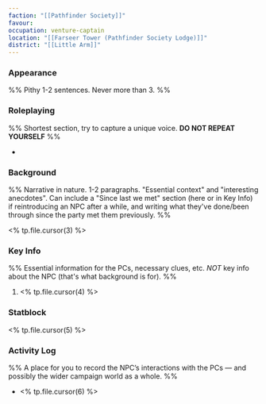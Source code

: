 ```yaml
---
faction: "[[Pathfinder Society]]"
favour: 
occupation: venture-captain
location: "[[Farseer Tower (Pathfinder Society Lodge)]]"
district: "[[Little Arm]]"
---
```

### Appearance

%% Pithy 1-2 sentences. Never more than 3. %%

### Roleplaying

%% Shortest section, try to capture a unique voice. __DO NOT REPEAT YOURSELF__ %%

- 

### Background

%% Narrative in nature. 1-2 paragraphs. "Essential context" and "interesting anecdotes". Can include a "Since last we met" section (here or in Key Info) if reintroducing an NPC after a while, and writing what they've done/been through since the party met them previously. %%

<% tp.file.cursor(3) %>

### Key Info

%% Essential information for the PCs, necessary clues, etc. _NOT_ key info about the NPC (that's what background is for). %%

1. <% tp.file.cursor(4) %>

### Statblock

<% tp.file.cursor(5) %>

### Activity Log 

%% A place for you to record the NPC’s interactions with the PCs — and possibly the wider campaign world as a whole. %%

- <% tp.file.cursor(6) %>
